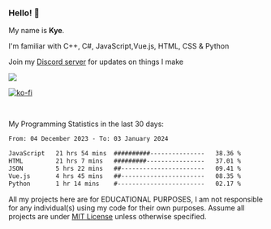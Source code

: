 ### Hello! 👋
My name is **Kye**.

I'm familiar with C++, C#, JavaScript,Vue.js, HTML, CSS & Python

Join my [Discord server](https://discord.gg/wjWwSgm7Ra) for updates on things I make

<a href="https://discord.gg/wjWwSgm7Ra"><img src="https://discord.com/api/guilds/1104598508020957244/widget.png?style=banner2"></a>

[![ko-fi](https://ko-fi.com/img/githubbutton_sm.svg)](https://ko-fi.com/Y8Y4D37MY)

<br>

My Programming Statistics in the last 30 days:
<!--START_SECTION:waka-->

```txt
From: 04 December 2023 - To: 03 January 2024

JavaScript   21 hrs 54 mins  ##########---------------   38.36 %
HTML         21 hrs 7 mins   #########----------------   37.01 %
JSON         5 hrs 22 mins   ##-----------------------   09.41 %
Vue.js       4 hrs 45 mins   ##-----------------------   08.35 %
Python       1 hr 14 mins    #------------------------   02.17 %
```

<!--END_SECTION:waka-->

All my projects here are for EDUCATIONAL PURPOSES, I am not responsible for any individual(s) using my code for their own purposes. Assume all projects are under [MIT License](https://opensource.org/licenses/MIT) unless otherwise specified.
